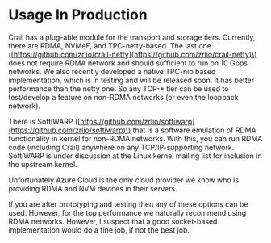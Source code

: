 # Usage In Production

Crail has a plug-able module for the transport and storage tiers. Currently, there are RDMA, NVMeF, and TPC-netty-based. The last one \([https://github.com/zrlio/crail-netty](https://github.com/zrlio/crail-netty)\) does not require RDMA network and should sufficient to run on 10 Gbps networks. We also recently developed a native TPC-nio based implementation, which is in testing and will be released soon. It has better performance than the netty one. So any TCP-\* tier can be used to test/develop a feature on non-RDMA networks \(or even the loopback network\). 

There is SoftiWARP \([https://github.com/zrlio/softiwarp](https://github.com/zrlio/softiwarp)\) that is a software emulation of RDMA functionality in kernel for non-RDMA networks. With this, you can run RDMA code \(including Crail\) anywhere on any TCP/IP-supporting network. SoftiWARP is under discussion at the Linux kernel mailing list for inclusion in the upstream kernel.

Unfortunately Azure Cloud is the only cloud provider we know who is providing RDMA and NVM devices in their servers.

If you are after prototyping and testing then any of these options can be used. However, for the top performance we naturally recommend using RDMA networks. However, I suspect that a good socket-based implementation would do a fine job, if not the best job.





